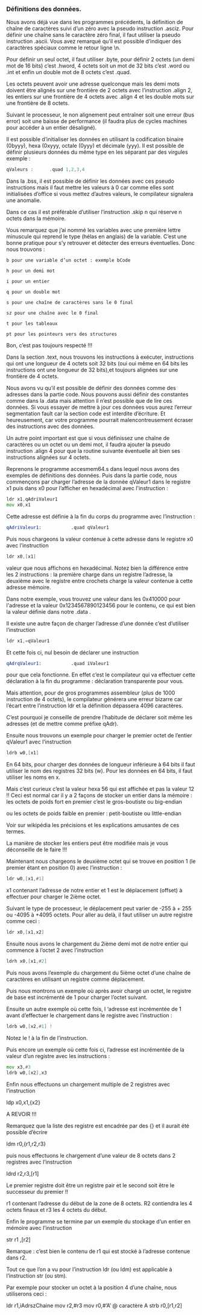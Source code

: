 ### Définitions des données.

Nous avons déjà vue dans les programmes précédents, la définition de chaîne de caractères suivi d’un zéro avec la pseudo instruction .asciz. Pour définir une chaîne sans le caractère zéro final, il faut utiliser la pseudo instruction .ascii. Vous avez remarqué qu’il est possible d’indiquer des caractères spéciaux comme le retour ligne \n.

Pour définir un seul octet, il faut utiliser .byte, pour définir 2 octets (un demi mot de 16 bits) c’est .hword, 4 octets soit un mot de 32 bits c’est .word ou .int et enfin un double mot de 8 octets c’est .quad.

Les octets peuvent avoir une adresse quelconque mais les demi mots doivent être alignés sur une frontière de 2 octets avec l’instruction .align 2, les entiers sur une frontière de 4 octets avec .align 4 et les double mots sur une frontière de 8 octets.

Suivant le processeur, le non alignement peut entraîner soit une erreur (bus error) soit une baisse de performance (il faudra plus de cycles machines pour accéder à un entier désaligné).

Il est possible d’initialiser les données en utilisant la codification binaire (0byyy), hexa (0xyyy, octale (0yyy) et décimale (yyy). Il est possible de définir plusieurs données du même type en les séparant par des virgules  exemple :
```asm
qValeurs :      .quad 1,2,3,4
```
Dans la .bss, il est possible de définir les données avec ces pseudo instructions mais il faut mettre les valeurs à 0 car comme elles sont initialisées d’office si vous mettez d’autres valeurs, le compilateur signalera une anomalie.

Dans ce cas il est préférable d’utiliser l’instruction .skip n qui réserve n octets dans la mémoire.

Vous remarquez que j’ai nommé les variables avec une première lettre minuscule qui reprend le type (hélas en anglais) de la variable. C’est une bonne pratique pour s’y retrouver et détecter des erreurs éventuelles. Donc nous trouvons :

    b pour une variable d’un octet : exemple bCode

    h pour un demi mot

    i pour un entier

    q pour un double mot

    s pour une chaîne de caractères sans le 0 final

    sz pour une chaîne avec le 0 final

    t pour les tableaux

    pt pour les pointeurs vers des structures

Bon, c’est pas toujours respecté !!!

Dans la section .text, nous trouvons les instructions à exécuter, instructions qui ont une longueur de 4 octets soit 32 bits (oui oui même en 64 bits les instructions ont une longueur de 32 bits),et toujours alignées sur une frontière de 4 octets.

Nous avons vu qu’il est possible de définir des données comme des adresses dans la partie code. Nous pouvons aussi définir des constantes comme dans la .data mais attention il n’est possible que de lire ces données. Si vous essayer de mettre à jour ces données vous aurez l’erreur segmentation fault car la section code est interdite d’écriture. Et heureusement, car votre programme pourrait malencontreusement écraser des instructions avec des données.

Un autre point important est que si vous définissez une chaîne de caractères ou un octet ou un demi mot, il faudra ajouter la pseudo instruction .align 4 pour que la routine suivante éventuelle ait bien ses instructions alignées sur 4 octets.

Reprenons le programme accesmem64.s dans lequel nous avons des exemples de définitions des données. Puis dans la partie code, nous commençons par charger l’adresse de la donnée qValeur1 dans le registre x1 puis dans x0 pour l’afficher en hexadécimal avec l'instruction :
```asm
ldr x1,qAdriValeur1
mov x0,x1
```
Cette adresse est définie à la fin du corps du programme avec l’instruction :
```asm
qAdriValeur1:           .quad qValeur1
```
Puis nous chargeons la valeur contenue à cette adresse dans le registre x0 avec l’instruction
```asm
ldr x0,[x1]
```
valeur que nous affichons en hexadécimal. Notez bien la différence entre les 2 instructions : la première charge dans un registre l’adresse, la deuxième avec le registre entre crochets charge la valeur contenue à cette adresse mémoire.

Dans notre exemple, vous trouvez une valeur dans les 0x410000 pour l'adresse et la valeur 0x1234567890123456 pour le contenu, ce qui est bien la valeur définie dans notre .data .

Il existe une autre façon de charger l’adresse d’une donnée c’est d’utiliser l’instruction
```asm
ldr x1,=qValeur1
```
Et cette fois ci, nul besoin de déclarer une instruction
```asm
qAdrqValeur1:           .quad iValeur1
```
pour que cela fonctionne. En effet c’est le compilateur qui va effectuer cette déclaration à la fin du programme : déclaration transparente pour vous.

Mais attention, pour de gros programmes assembleur (plus de 1000 instruction de 4 octets), le compilateur générera une erreur bizarre car l’écart entre l’instruction ldr et la définition dépassera 4096 caractères.

C’est pourquoi je conseille de prendre l’habitude de déclarer soit même les adresses (et de mettre comme préfixe qAdr).

Ensuite nous trouvons un exemple pour charger le premier octet de l’entier qValeur1 avec l’instruction
```asm
ldrb w0,[x1]
```
En 64 bits, pour charger des données de longueur inférieure à 64 bits il faut utiliser le nom des registres 32 bits (w). Pour les données en 64 bits, il faut utiliser les noms en x.

Mais c’est curieux c’est la valeur hexa 56 qui est affichée et pas la valeur 12 !! Ceci est normal car il y a 2 façons de stocker un entier dans la mémoire : les octets de poids fort en premier c’est le gros-boutiste ou big-endian

ou les octets de poids faible en premier : petit-boutiste ou little-endian

Voir sur wikipédia les précisions et les explications amusantes de ces termes.

La manière de stocker les entiers peut être modifiée mais je vous déconseille de le faire !!!

Maintenant nous chargeons le deuxième octet qui se trouve en position 1 (le premier étant en position 0) avec l’instruction :
```asm
ldr w0,[x1,#1]
```
x1 contenant l’adresse de notre entier et 1 est le déplacement (offset) à effectuer pour charger le 2ième octet.

Suivant le type de processeur, le déplacement peut varier de -255 à + 255 ou -4095 à +4095 octets. Pour aller au delà, il faut utiliser un autre registre comme ceci :
```asm
ldr x0,[x1,x2]
```
Ensuite nous avons le chargement du 2ième demi mot de notre entier qui commence à l’octet 2 avec l’instruction
```asm
ldrh x0,[x1,#2]
```
Puis nous avons l’exemple du chargement du 5ième octet d’une chaîne de caractères en utilisant un registre comme déplacement.

Puis nous montrons un exemple où après avoir chargé un octet, le registre de base est incrémenté de 1 pour charger l’octet suivant.

Ensuite un autre exemple où cette fois, l ‘adresse est incrémentée de 1 avant d’effectuer le chargement dans le registre avec l’instruction :
```asm
ldrb w0,[x2,#1] !
```
Notez le ! à la fin de l’instruction.

Puis encore un exemple où cette fois ci, l’adresse est incrémentée de la valeur d’un registre avec les instructions :
```asm
mov x3,#3
ldrb w0,[x2],x3
```
Enfin nous effectuons un chargement multiple de 2 registres avec l’instruction

ldp x0,x1,{x2}

A REVOIR !!!

Remarquez que la liste des registre est encadrée par des {} et il aurait été possible d’écrire

ldm r0,{r1,r2,r3}

puis nous effectuons le chargement d’une valeur de 8 octets dans 2 registres avec l’instruction

ldrd r2,r3,[r1]

Le premier registre doit être un registre pair et le second soit être le successeur du premier !!

r1 contenant l’adresse du début de la zone de 8 octets. R2 contiendra les 4 octets finaux et r3 les 4 octets du début.

Enfin le programme se termine par un exemple du stockage d’un entier en mémoire avec l’instruction

str r1 ,[r2]

Remarque : c’est bien le contenu de r1 qui est stocké à l’adresse contenue dans r2.

Tout ce que l’on a vu pour l’instruction ldr (ou ldm) est applicable à l’instruction str (ou stm).

Par exemple pour stocker un octet à la position 4 d’une chaîne, nous utiliserons ceci :

ldr r1,iAdrszChaine
mov r2,#r3
mov r0,#’A’       @ caractère A
strb r0,[r1,r2]

